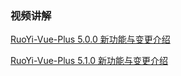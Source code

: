 ### 视频讲解

[RuoYi-Vue-Plus 5.0.0 新功能与变更介绍](https://www.bilibili.com/video/BV1Us4y1m7ky/)

[RuoYi-Vue-Plus 5.1.0 新功能与变更介绍](https://www.bilibili.com/video/BV1fj411y71X/)
